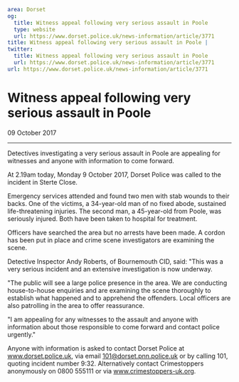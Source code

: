 ```yaml
area: Dorset
og:
  title: Witness appeal following very serious assault in Poole
  type: website
  url: https://www.dorset.police.uk/news-information/article/3771
title: Witness appeal following very serious assault in Poole |
twitter:
  title: Witness appeal following very serious assault in Poole
  url: https://www.dorset.police.uk/news-information/article/3771
url: https://www.dorset.police.uk/news-information/article/3771
```

# Witness appeal following very serious assault in Poole

09 October 2017

* * *

Detectives investigating a very serious assault in Poole are appealing for witnesses and anyone with information to come forward.

At 2.19am today, Monday 9 October 2017, Dorset Police was called to the incident in Sterte Close.

Emergency services attended and found two men with stab wounds to their backs. One of the victims, a 34-year-old man of no fixed abode, sustained life-threatening injuries. The second man, a 45-year-old from Poole, was seriously injured. Both have been taken to hospital for treatment.

Officers have searched the area but no arrests have been made. A cordon has been put in place and crime scene investigators are examining the scene.

Detective Inspector Andy Roberts, of Bournemouth CID, said: "This was a very serious incident and an extensive investigation is now underway.

"The public will see a large police presence in the area. We are conducting house-to-house enquiries and are examining the scene thoroughly to establish what happened and to apprehend the offenders. Local officers are also patrolling in the area to offer reassurance.

"I am appealing for any witnesses to the assault and anyone with information about those responsible to come forward and contact police urgently."

Anyone with information is asked to contact Dorset Police at www.dorset.police.uk, via email 101@dorset.pnn.police.uk or by calling 101, quoting incident number 9:32. Alternatively contact Crimestoppers anonymously on 0800 555111 or via www.crimestoppers-uk.org.
